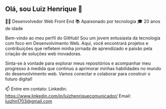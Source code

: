 ## Olá, sou Luiz Henrique 👋

👨‍💻 Desenvolvedor Web Front End
📚 Apaixonado por tecnologia
🎓 20 anos de idade

Bem-vindo ao meu perfil do GitHub! Sou um jovem entusiasta da tecnologia com foco em Desenvolvimento Web. Aqui, você encontrará projetos e contribuições que refletem minha jornada de aprendizado e paixão pela criação de soluções web inovadoras.

Sinta-se à vontade para explorar meus repositórios e acompanhar meu progresso à medida que continuo a aprimorar minhas habilidades no mundo do desenvolvimento web. Vamos conectar e colaborar para construir o futuro digital!

📫 Entre em contato: Linkedin: https://www.linkedin.com/in/luizhenriquecomunicador/
                      Email: luizhn1703@gmail.com

